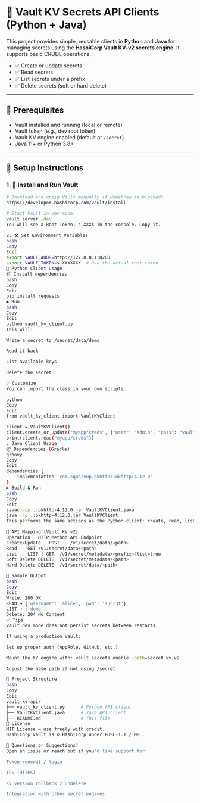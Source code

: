 # 🔐 Vault KV Secrets API Clients (Python + Java)

This project provides simple, reusable clients in **Python** and **Java** for managing secrets using the **HashiCorp Vault KV-v2 secrets engine**. It supports basic CRUDL operations:

- ✅ Create or update secrets
- ✅ Read secrets
- ✅ List secrets under a prefix
- ✅ Delete secrets (soft or hard delete)

---

## 🚀 Prerequisites

- Vault installed and running (local or remote)
- Vault token (e.g., dev root token)
- Vault KV engine enabled (default at `/secret`)
- Java 11+ or Python 3.8+

---

## 🔧 Setup Instructions

### 1. 🧰 Install and Run Vault

```bash
# Download and unzip Vault manually if Homebrew is blocked:
https://developer.hashicorp.com/vault/install

# Start Vault in dev mode:
vault server -dev
You will see a Root Token: s.XXXX in the console. Copy it.

2. 🛠 Set Environment Variables
bash
Copy
Edit
export VAULT_ADDR=http://127.0.0.1:8200
export VAULT_TOKEN=s.XXXXXXX  # Use the actual root token
🐍 Python Client Usage
📦 Install dependencies
bash
Copy
Edit
pip install requests
▶️ Run
bash
Copy
Edit
python vault_kv_client.py
This will:

Write a secret to /secret/data/demo

Read it back

List available keys

Delete the secret

💡 Customize
You can import the class in your own scripts:

python
Copy
Edit
from vault_kv_client import VaultKVClient

client = VaultKVClient()
client.create_or_update("myapp/creds", {"user": "admin", "pass": "vault123"})
print(client.read("myapp/creds"))
☕ Java Client Usage
📦 Dependencies (Gradle)
groovy
Copy
Edit
dependencies {
    implementation 'com.squareup.okhttp3:okhttp:4.12.0'
}
▶️ Build & Run
bash
Copy
Edit
javac -cp .:okhttp-4.12.0.jar VaultKVClient.java
java -cp .:okhttp-4.12.0.jar VaultKVClient
This performs the same actions as the Python client: create, read, list, and delete a test secret.

🔁 API Mapping (Vault KV v2)
Operation	HTTP Method	API Endpoint
Create/Update	POST	/v1/secret/data/<path>
Read	GET	/v1/secret/data/<path>
List	LIST | GET	/v1/secret/metadata/<prefix>?list=true
Soft Delete	DELETE	/v1/secret/metadata/<path>
Hard Delete	DELETE	/v1/secret/data/<path>

🧪 Sample Output
bash
Copy
Edit
Write: 200 OK
READ → {'username': 'alice', 'pwd': 's3cr3t'}
LIST → ['demo']
Delete: 204 No Content
✅ Tips
Vault dev mode does not persist secrets between restarts.

If using a production Vault:

Set up proper auth (AppRole, GitHub, etc.)

Mount the KV engine with: vault secrets enable -path=secret kv-v2

Adjust the base path if not using /secret

📂 Project Structure
bash
Copy
Edit
vault-kv-api/
├── vault_kv_client.py      # Python API client
├── VaultKVClient.java      # Java API client
├── README.md               # This file
📄 License
MIT License – use freely with credit.
HashiCorp Vault is © HashiCorp under BUSL-1.1 / MPL.

🙋 Questions or Suggestions?
Open an issue or reach out if you'd like support for:

Token renewal / login

TLS (HTTPS)

KV version rollback / undelete

Integration with other secret engines

